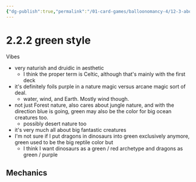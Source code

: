 ```yaml
---
{"dg-publish":true,"permalink":"/01-card-games/balloonomancy-4/12-3-about-green-style/"}
---
```


# 2.2.2 green style

Vibes
- very naturish and druidic in aesthetic 
	- I think the proper term is Celtic, although that's mainly with the first deck
- it's definitely foils purple in a nature magic versus arcane magic sort of deal.
	- water, wind, and Earth. Mostly wind though.
- not just Forest nature, also cares about jungle nature, and with the direction blue is going, green may also be the color for big ocean creatures too.
	- possibly desert nature too
- it's very much all about big fantastic creatures
- I'm not sure if I put dragons in dinosaurs into green exclusively anymore, green used to be the big reptile color but
	- I think I want dinosaurs as a green / red archetype and dragons as green / purple

Mechanics
- 